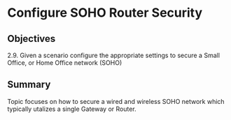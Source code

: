 # Configure SOHO Router Security

## Objectives

2.9. Given a scenario configure the appropriate settings to secure a Small Office, or Home Office network (SOHO)

## Summary

Topic focuses on how to secure a wired and wireless SOHO network which typically utalizes a single Gateway or Router.